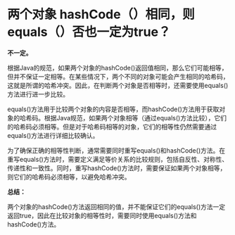 # 两个对象 hashCode（）相同，则equals（）否也一定为true？

**不一定。**

根据Java的规范，如果两个对象的hashCode()返回值相同，那么它们可能相等，但并不保证一定相等。在某些情况下，两个不同的对象可能会产生相同的哈希码，这就是所谓的哈希冲突。因此，在判断两个对象是否相等时，还需要使用equals()方法进行进一步比较。

equals()方法用于比较两个对象的内容是否相等，而hashCode()方法用于获取对象的哈希码。根据Java规范，如果两个对象相等（通过equals()方法比较），它们的哈希码必须相等。但是对于哈希码相等的对象，它们的相等性仍然需要通过equals()方法进行详细比较确认。

为了确保正确的相等性判断，通常需要同时重写equals()和hashCode()方法。在重写equals()方法时，需要定义满足等价关系的比较规则，包括自反性、对称性、传递性和一致性。同时，重写hashCode()方法时，需要保证如果两个对象相等，则它们的哈希码必须相等，以避免哈希冲突。

**总结：**

两个对象的hashCode()方法返回相同的值，并不能保证它们的equals()方法一定返回true，因此在比较对象的相等性时，需要同时使用equals()方法和hashCode()方法。

